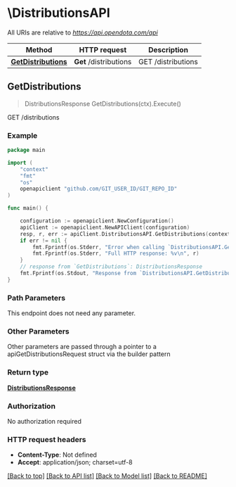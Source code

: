 # \DistributionsAPI

All URIs are relative to *https://api.opendota.com/api*

Method | HTTP request | Description
------------- | ------------- | -------------
[**GetDistributions**](DistributionsAPI.md#GetDistributions) | **Get** /distributions | GET /distributions



## GetDistributions

> DistributionsResponse GetDistributions(ctx).Execute()

GET /distributions



### Example

```go
package main

import (
	"context"
	"fmt"
	"os"
	openapiclient "github.com/GIT_USER_ID/GIT_REPO_ID"
)

func main() {

	configuration := openapiclient.NewConfiguration()
	apiClient := openapiclient.NewAPIClient(configuration)
	resp, r, err := apiClient.DistributionsAPI.GetDistributions(context.Background()).Execute()
	if err != nil {
		fmt.Fprintf(os.Stderr, "Error when calling `DistributionsAPI.GetDistributions``: %v\n", err)
		fmt.Fprintf(os.Stderr, "Full HTTP response: %v\n", r)
	}
	// response from `GetDistributions`: DistributionsResponse
	fmt.Fprintf(os.Stdout, "Response from `DistributionsAPI.GetDistributions`: %v\n", resp)
}
```

### Path Parameters

This endpoint does not need any parameter.

### Other Parameters

Other parameters are passed through a pointer to a apiGetDistributionsRequest struct via the builder pattern


### Return type

[**DistributionsResponse**](DistributionsResponse.md)

### Authorization

No authorization required

### HTTP request headers

- **Content-Type**: Not defined
- **Accept**: application/json; charset=utf-8

[[Back to top]](#) [[Back to API list]](../README.md#documentation-for-api-endpoints)
[[Back to Model list]](../README.md#documentation-for-models)
[[Back to README]](../README.md)

